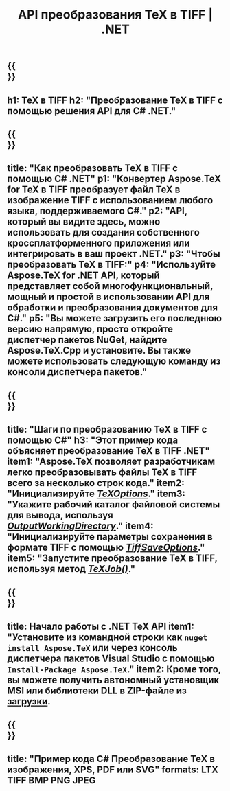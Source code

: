 ﻿---
translation: true
template: /_templates/_conversion-child-net.md
title: API преобразования TeX в TIFF | .NET
description: Функция преобразования TeX в TIFF. Интегрируйте эту локальную библиотеку .NET в свой проект или используйте кроссплатформенные приложения для преобразования TeX в TIFF.
keywords: tex to tiff api net, tex2tiff интегрировать c#
url: /net/conversion/tex-to-tiff/
family: tex
platformtag: net
feature: conversion
informat: TEX
outformat: TIFF
otherformats: BMP PNG JPEG PDF SVG XPS
---


{{<section banner>}}
---
h1: TeX в TIFF
h2: "Преобразование TeX в TIFF с помощью решения API для C# .NET."
---

{{<section overview>}}
---
title: "Как преобразовать TeX в TIFF с помощью C# .NET"
p1: "Конвертер Aspose.TeX for TeX в TIFF преобразует файл TeX в изображение TIFF с использованием любого языка, поддерживаемого C#."
p2: "API, который вы видите здесь, можно использовать для создания собственного кроссплатформенного приложения или интегрировать в ваш проект .NET."
p3: "Чтобы преобразовать TeX в TIFF:"
p4: "Используйте Aspose.TeX for .NET API, который представляет собой многофункциональный, мощный и простой в использовании API для обработки и преобразования документов для C#."
p5: "Вы можете загрузить его последнюю версию напрямую, просто откройте диспетчер пакетов NuGet, найдите Aspose.TeX.Cpp и установите. Вы также можете использовать следующую команду из консоли диспетчера пакетов."
---

{{<section feature1>}}
---
title: "Шаги по преобразованию TeX в TIFF с помощью C#"
h3: "Этот пример кода объясняет преобразование TeX в TIFF .NET"
item1: "Aspose.TeX позволяет разработчикам легко преобразовывать файлы TeX в TIFF всего за несколько строк кода."
item2: "Инициализируйте [*TeXOptions*](https://reference.aspose.com/tex/net/aspose.tex/texoptions/)."
item3: "Укажите рабочий каталог файловой системы для вывода, используя [*OutputWorkingDirectory*](https://reference.aspose.com/tex/net/aspose.tex/texoptions/outputworkingdirectory/)."
item4: "Инициализируйте параметры сохранения в формате TIFF с помощью [*TiffSaveOptions*](https://reference.aspose.com/tex/net/aspose.tex.presentation.image/tiffsaveoptions/)."
item5: "Запустите преобразование TeX в TIFF, используя метод [*TeXJob()*](https://reference.aspose.com/tex/net/aspose.tex/texjob/)."
---

{{<section feature2>}}
---
title: Начало работы с .NET TeX API
item1: "Установите из командной строки как ```nuget install Aspose.TeX``` или через консоль диспетчера пакетов Visual Studio с помощью ```Install-Package Aspose.TeX```."
item2: Кроме того, вы можете получить автономный установщик MSI или библиотеки DLL в ZIP-файле из [загрузки](https://downloads.aspose.com/tex/net).
---

{{<section widget>}}
---
title: "Пример кода C# Преобразование TeX в изображения, XPS, PDF или SVG"
formats: LTX TIFF BMP PNG JPEG
---